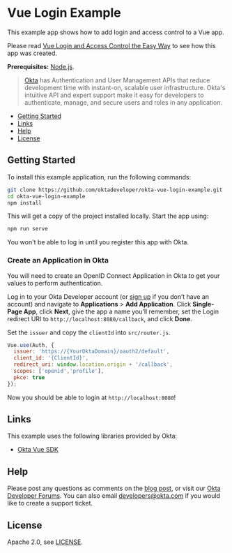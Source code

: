 # Vue Login Example

This example app shows how to add login and access control to a Vue app.

Please read [Vue Login and Access Control the Easy Way](https://developer.okta.com/blog/2020/05/15/vue-login) to see how this app was created.

**Prerequisites:** [Node.js](https://nodejs.org/).

> [Okta](https://developer.okta.com/) has Authentication and User Management APIs that reduce development time with instant-on, scalable user infrastructure. Okta's intuitive API and expert support make it easy for developers to authenticate, manage, and secure users and roles in any application.

* [Getting Started](#getting-started)
* [Links](#links)
* [Help](#help)
* [License](#license)

## Getting Started

To install this example application, run the following commands:

```bash
git clone https://github.com/oktadeveloper/okta-vue-login-example.git
cd okta-vue-login-example
npm install
```

This will get a copy of the project installed locally. Start the app using:

```bash
npm run serve
```

You won't be able to log in until you register this app with Okta.

### Create an Application in Okta

You will need to create an OpenID Connect Application in Okta to get your values to perform authentication.

Log in to your Okta Developer account (or [sign up](https://developer.okta.com/signup/) if you don’t have an account) and navigate to **Applications** > **Add Application**. Click **Single-Page App**, click **Next**, give the app a name you’ll remember, set the Login redirect URI to `http://localhost:8080/callback`, and click **Done**.

Set the `issuer` and copy the `clientId` into `src/router.js`.

```javascript
Vue.use(Auth, {
  issuer: 'https://{YourOktaDomain}/oauth2/default',
  client_id: '{ClientId}',
  redirect_uri: window.location.origin + '/callback',
  scopes: ['openid','profile'],
  pkce: true
});
```

Now you should be able to login at `http://localhost:8080`! 

## Links

This example uses the following libraries provided by Okta:

* [Okta Vue SDK](https://github.com/okta/okta-oidc-js/tree/master/packages/okta-vue)

## Help

Please post any questions as comments on the [blog post](https://developer.okta.com/blog/2020/05/15/vue-login), or visit our [Okta Developer Forums](https://devforum.okta.com/). You can also email developers@okta.com if you would like to create a support ticket.

## License

Apache 2.0, see [LICENSE](LICENSE).
